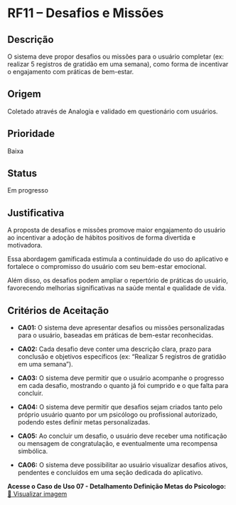 # RF11 – Desafios e Missões

## Descrição  
O sistema deve propor desafios ou missões para o usuário completar (ex: realizar 5 registros de gratidão em uma semana), como forma de incentivar o engajamento com práticas de bem-estar.

## Origem  
Coletado através de Analogia e validado em questionário com usuários.

## Prioridade  
Baixa

## Status  
Em progresso

## Justificativa  
A proposta de desafios e missões promove maior engajamento do usuário ao incentivar a adoção de hábitos positivos de forma divertida e motivadora.

Essa abordagem gamificada estimula a continuidade do uso do aplicativo e fortalece o compromisso do usuário com seu bem-estar emocional.

Além disso, os desafios podem ampliar o repertório de práticas do usuário, favorecendo melhorias significativas na saúde mental e qualidade de vida.

## Critérios de Aceitação

- **CA01:** O sistema deve apresentar desafios ou missões personalizadas para o usuário, baseadas em práticas de bem-estar reconhecidas.

- **CA02:** Cada desafio deve conter uma descrição clara, prazo para conclusão e objetivos específicos (ex: “Realizar 5 registros de gratidão em uma semana”).

- **CA03:** O sistema deve permitir que o usuário acompanhe o progresso em cada desafio, mostrando o quanto já foi cumprido e o que falta para concluir.

- **CA04:** O sistema deve permitir que desafios sejam criados tanto pelo próprio usuário quanto por um psicólogo ou profissional autorizado, podendo estes definir metas personalizadas.

- **CA05:** Ao concluir um desafio, o usuário deve receber uma notificação ou mensagem de congratulação, e eventualmente uma recompensa simbólica.

- **CA06:** O sistema deve possibilitar ao usuário visualizar desafios ativos, pendentes e concluídos em uma seção dedicada do aplicativo.

**Acesse o Caso de Uso 07 - Detalhamento Definição Metas do Psicologo:**  
[📄 Visualizar imagem](https://drive.google.com/file/d/1LCGg95hx9IkC-KMYqgbjoDZJl1epXidb/view?usp=sharing)